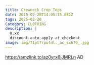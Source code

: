 ```yaml
---
title: Crewneck Crop Tops
date: 2025-02-28T14:05:15.881Z
tags: 2025-02-28
Category: CLOTHING
description: |
  8.xx
  discount auto apply at checkout 
image: img/71pt7rpofdl._ac_sx679_.jpg
---
```

 https://amzlink.to/az0yrx6jJMRLn
AD